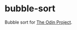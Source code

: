 # bubble-sort

Bubble sort for [The Odin Project](https://www.theodinproject.com/lessons/ruby-bubble-sort).
